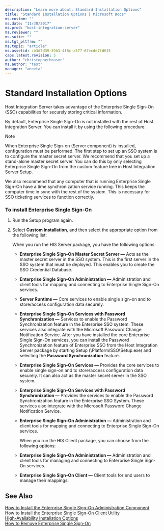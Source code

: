 ```yaml
---
description: "Learn more about: Standard Installation Options"
title: "Standard Installation Options | Microsoft Docs"
ms.custom: ""
ms.date: "11/30/2017"
ms.prod: "host-integration-server"
ms.reviewer: ""
ms.suite: ""
ms.tgt_pltfrm: ""
ms.topic: "article"
ms.assetid: cb3d7d39-39b3-4f8c-a577-67ecde7fd015
caps.latest.revision: 5
author: "christopherhouser"
ms.author: "test"
manager: "anneta"
---
```

# Standard Installation Options
Host Integration Server takes advantage of the Enterprise Single Sign-On (SSO) capabilities for securely storing critical information.  
  
 By default, Enterprise Single Sign-On is not installed with the rest of Host Integration Server. You can install it by using the following procedure.  
  
> [!NOTE]
>  When Enterprise Single Sign-on (Server component) is installed, configuration must be performed. The first step to set up an SSO system is to configure the master secret server. We recommend that you set up a stand-alone master secret server. You can do this by only selecting Enterprise Single Sign-On from the custom feature tree in  Host Integration Server Setup.  
>   
>  We also recommend that any computer that is running Enterprise Single Sign-On have a time synchronization service running. This keeps the computer time in sync with the rest of the system. This is necessary for SSO ticketing services to function correctly.  
  
### To install Enterprise Single Sign-On  
  
1. Run the Setup program again.  
  
2. Select **Custom Installation**, and then select the appropriate option from the following list:  
  
    When you run the HIS Server package, you have the following options:  
  
   - **Enterprise Single Sign-On Master Secret Server ―** Acts as the master secret server in the SSO system. This is the first server in the SSO system that must be deployed. This enables you to create the SSO Credential Database.  
  
   - **Enterprise Single Sign-On Administration ―** Administration and client tools for mapping and connecting to Enterprise Single Sign-On services.  
  
   - **Server Runtime ―** Core services to enable single sign-on and to store/access configuration data securely.  
  
   - **Enterprise Single Sign-On Services with Password Synchronization ―** Services to enable the Password Synchronization feature in the Enterprise SSO system. These services also integrate with the Microsoft Password Change Notification Service. After you have installed the core Enterprise Single Sign-On services, you can install the Password Synchronization feature of Enterprise SSO from the Host Integration Server package by starting Setup (\Platform\SSO\Setup.exe) and selecting the **Password Synchronization** feature.  
  
   - **Enterprise Single Sign-On Services ―** Provides the core services to enable single sign-on and to store/access configuration data securely. It can also act as the master secret server in the SSO system.  
  
   - **Enterprise Single Sign-On Services with Password Synchronization ―** Provides the services to enable the Password Synchronization feature in the Enterprise SSO System. These services also integrate with the Microsoft Password Change Notification Service.  
  
   - **Enterprise Single Sign-On Administration** **―** Administration and client tools for mapping and connecting to Enterprise Single Sign-On services.  
  
     When you run the HIS Client package, you can choose from the following options:  
  
   - **Enterprise Single Sign-On Administration ―** Administration and client tools for managing and connecting to Enterprise Single Sign-On services.  
  
   - **Enterprise Single Sign-On Client ―** Client tools for end users to manage their mappings.  
  
## See Also  
 [How to Install the Enterprise Single Sign-On Administration Component](../esso/how-to-install-the-enterprise-single-sign-on-administration-component.md)   
 [How to Install the Enterprise Single Sign-On Client Utility](../esso/how-to-install-the-enterprise-single-sign-on-client-utility.md)   
 [High-Availability Installation Options](../esso/high-availability-installation-options.md)   
 [How to Remove Enterprise Single Sign-On](../esso/how-to-remove-enterprise-single-sign-on.md)
